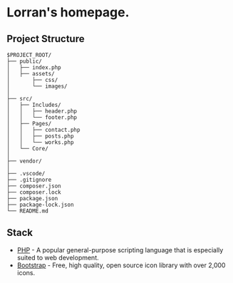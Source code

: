 # Lorran's homepage.

## Project Structure
```
$PROJECT_ROOT/
├── public/
│   ├── index.php
│   ├── assets/
│       ├── css/
│       └── images/
│   
├── src/
│   ├── Includes/
│   │   ├── header.php
│   │   └── footer.php
│   ├── Pages/
│   │   ├── contact.php
│   │   ├── posts.php
│   │   └── works.php
│   └── Core/
│
├── vendor/
│
├── .vscode/
├── .gitignore
├── composer.json
├── composer.lock
├── package.json
├── package-lock.json
└── README.md

```

## Stack
- [PHP](https://www.php.net/) - A popular general-purpose scripting language that is especially suited to web development.
- [Bootstrap](https://icons.getbootstrap.com/) - Free, high quality, open source icon library with over 2,000 icons.